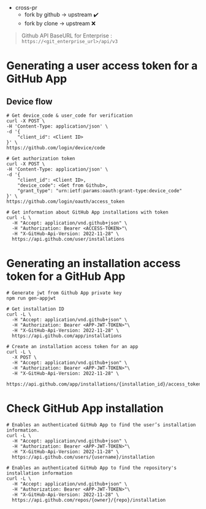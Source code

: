 * cross-pr
  * fork by github -> upstream :heavy_check_mark:
  * fork by clone -> upstream :x:

> Github API BaseURL for Enterprise : `https://<git_enterprise_url>/api/v3`

# Generating a user access token for a GitHub App
## Device flow
```shell
# Get device_code & user_code for verification
curl -X POST \
-H 'Content-Type: application/json' \
-d '{
    "client_id": <Client ID>
}' \
https://github.com/login/device/code

# Get authorization token
curl -X POST \
-H 'Content-Type: application/json' \
-d '{
    "client_id": <Client ID>,
    "device_code": <Get from Github>,
    "grant_type": "urn:ietf:params:oauth:grant-type:device_code"
}' \
https://github.com/login/oauth/access_token

# Get information about GitHub App installations with token
curl -L \
  -H "Accept: application/vnd.github+json" \
  -H "Authorization: Bearer <ACCESS-TOKEN>"\
  -H "X-GitHub-Api-Version: 2022-11-28" \
  https://api.github.com/user/installations
```

# Generating an installation access token for a GitHub App
``` shell
# Generate jwt from Github App private key
npm run gen-appjwt

# Get installation ID
curl -L \
  -H "Accept: application/vnd.github+json" \
  -H "Authorization: Bearer <APP-JWT-TOKEN>"\
  -H "X-GitHub-Api-Version: 2022-11-28" \
  https://api.github.com/app/installations

# Create an installation access token for an app
curl -L \
  -X POST \
  -H "Accept: application/vnd.github+json" \
  -H "Authorization: Bearer <APP-JWT-TOKEN>"\
  -H "X-GitHub-Api-Version: 2022-11-28" \
  https://api.github.com/app/installations/{installation_id}/access_tokens
```

# Check GitHub App installation
```shell
# Enables an authenticated GitHub App to find the user’s installation information.
curl -L \
  -H "Accept: application/vnd.github+json" \
  -H "Authorization: Bearer <APP-JWT-TOKEN>"\
  -H "X-GitHub-Api-Version: 2022-11-28" \
  https://api.github.com/users/{username}/installation

# Enables an authenticated GitHub App to find the repository's installation information
curl -L \
  -H "Accept: application/vnd.github+json" \
  -H "Authorization: Bearer <APP-JWT-TOKEN>"\
  -H "X-GitHub-Api-Version: 2022-11-28" \
  https://api.github.com/repos/{owner}/{repo}/installation
```
